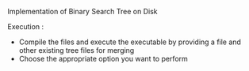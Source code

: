 Implementation of Binary Search Tree on Disk

Execution : 
- Compile the files and execute the executable by providing a file and other existing tree files for merging
- Choose the appropriate option you want to perform
